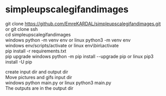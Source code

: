 # simpleupscalegifandimages  
git clone https://github.com/EmreKARDAL/simpleupscalegifandimages.git   
or git clone ssh  
cd simpleupscalegifandimages  
windows python -m venv env or linux python3 -m venv env  
windows env/scripts/activate or linux env\bin\activate  
pip install -r requirements.txt  
pip upgrade windows python -m pip install --upgrade pip or linux pip3 install -U pip  

create input dir and output dir  
Move pictures and gifs input dir  
windows python main.py or linux python3 main.py  
The outputs are in the output dir  
